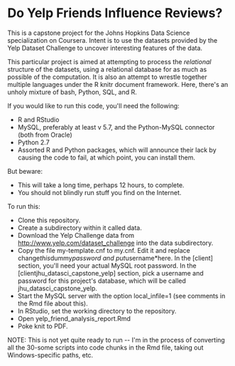 # Do Yelp Friends Influence Reviews?

This is a capstone project for the Johns Hopkins Data Science specialization on Coursera.
Intent is to use the datasets provided by the Yelp Dataset Challenge to uncover interesting
features of the data.

This particular project is aimed at attempting to process the *relational* structure of the
datasets, using a relational database for as much as possible of the computation.  It is
also an attempt to wrestle together multiple languages under the R knitr document framework.
Here, there's an unholy mixture of bash, Python, SQL, and R.

If you would like to run this code, you'll need the following:

* R and RStudio
* MySQL, preferably at least v 5.7, and the Python-MySQL connector (both from Oracle)
* Python 2.7
* Assorted R and Python packages, which will announce their lack by causing the code to fail,
  at which point, you can install them.

But beware:

* This will take a long time, perhaps 12 hours, to complete.
* You should not blindly run stuff you find on the Internet.

To run this:

* Clone this repository.
* Create a subdirectory within it called data.
* Download the Yelp Challenge data from http://www.yelp.com/dataset_challenge into the data subdirectory.
* Copy the file my-template.cnf to my.cnf. Edit it and replace change*this*dummy*password and
  put*username*here. In the [client] section, you'll need your actual MySQL root password. In the
  [clientjhu_datasci_capstone_yelp] section, pick a username and password for this project's
  database, which will be called jhu_datasci_capstone_yelp.
* Start the MySQL server with the option local_infile=1 (see comments in the Rmd file about this).
* In RStudio, set the working directory to the repository.
* Open yelp_friend_analysis_report.Rmd
* Poke knit to PDF.

NOTE: This is not yet quite ready to run -- I'm in the process of converting all the 30-some scripts into
code chunks in the Rmd file, taking out Windows-specific paths, etc.